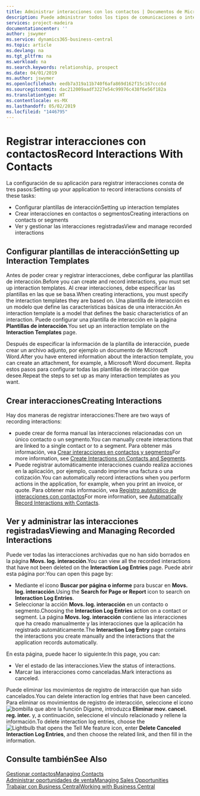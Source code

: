 ```yaml
---
title: Administrar interacciones con los contactos | Documentos de Microsoft
description: Puede administrar todos los tipos de comunicaciones o interacciones entre su empresa y sus contactos; por ejemplo, cartas, llamadas de teléfono, reuniones, etc.
services: project-madeira
documentationcenter: ''
author: jswymer
ms.service: dynamics365-business-central
ms.topic: article
ms.devlang: na
ms.tgt_pltfrm: na
ms.workload: na
ms.search.keywords: relationship, prospect
ms.date: 04/01/2019
ms.author: jswymer
ms.openlocfilehash: eedb7a319a11b740f6afa869d162f15c167ccc6d
ms.sourcegitcommit: dac212009aadf3227e54c99976c438f6e56f182a
ms.translationtype: HT
ms.contentlocale: es-MX
ms.lasthandoff: 05/02/2019
ms.locfileid: "1446795"
---
```

# <a name="record-interactions-with-contacts"></a><span data-ttu-id="e9e75-103">Registrar interacciones con contactos</span><span class="sxs-lookup"><span data-stu-id="e9e75-103">Record Interactions With Contacts</span></span>
<span data-ttu-id="e9e75-104">La configuración de su aplicación para registrar interacciones consta de tres pasos:</span><span class="sxs-lookup"><span data-stu-id="e9e75-104">Setting up your application to record interactions consists of these tasks:</span></span>

* <span data-ttu-id="e9e75-105">Configurar plantillas de interacción</span><span class="sxs-lookup"><span data-stu-id="e9e75-105">Setting up interaction templates</span></span>  
* <span data-ttu-id="e9e75-106">Crear interacciones en contactos o segmentos</span><span class="sxs-lookup"><span data-stu-id="e9e75-106">Creating interactions on contacts or segments</span></span>  
* <span data-ttu-id="e9e75-107">Ver y gestionar las interacciones registradas</span><span class="sxs-lookup"><span data-stu-id="e9e75-107">View and manage recorded interactions</span></span>  

##  <a name="setting-up-interaction-templates"></a><span data-ttu-id="e9e75-108">Configurar plantillas de interacción</span><span class="sxs-lookup"><span data-stu-id="e9e75-108">Setting up Interaction Templates</span></span>
<span data-ttu-id="e9e75-109">Antes de poder crear y registrar interacciones, debe configurar las plantillas de interacción.</span><span class="sxs-lookup"><span data-stu-id="e9e75-109">Before you can create and record interactions, you must set up interaction templates.</span></span> <span data-ttu-id="e9e75-110">Al crear interacciones, debe especificar las plantillas en las que se basa.</span><span class="sxs-lookup"><span data-stu-id="e9e75-110">When creating interactions, you must specify the interaction templates they are based on.</span></span> <span data-ttu-id="e9e75-111">Una plantilla de interacción es un modelo que define las características básicas de una interacción.</span><span class="sxs-lookup"><span data-stu-id="e9e75-111">An interaction template is a model that defines the basic characteristics of an interaction.</span></span>
<span data-ttu-id="e9e75-112">Puede configurar una plantilla de interacción en la página **Plantillas de interacción**.</span><span class="sxs-lookup"><span data-stu-id="e9e75-112">You set up an interaction template on the **Interaction Templates** page.</span></span>

<span data-ttu-id="e9e75-113">Después de especificar la información de la plantilla de interacción, puede crear un archivo adjunto, por ejemplo un documento de Microsoft Word.</span><span class="sxs-lookup"><span data-stu-id="e9e75-113">After you have entered information about the interaction template, you can create an attachment, for example, a Microsoft Word document.</span></span> <span data-ttu-id="e9e75-114">Repita estos pasos para configurar todas las plantillas de interacción que desee.</span><span class="sxs-lookup"><span data-stu-id="e9e75-114">Repeat the steps to set up as many interaction templates as you want.</span></span>  

## <a name="creating-interactions"></a><span data-ttu-id="e9e75-115">Crear interacciones</span><span class="sxs-lookup"><span data-stu-id="e9e75-115">Creating Interactions</span></span>
<span data-ttu-id="e9e75-116">Hay dos maneras de registrar interacciones:</span><span class="sxs-lookup"><span data-stu-id="e9e75-116">There are two ways of recording interactions:</span></span>

* <span data-ttu-id="e9e75-117">puede crear de forma manual las interacciones relacionadas con un único contacto o un segmento.</span><span class="sxs-lookup"><span data-stu-id="e9e75-117">You can manually create interactions that are linked to a single contact or to a segment.</span></span> <span data-ttu-id="e9e75-118">Para obtener más información, vea [Crear interacciones en contactos y segmentos](marketing-how-create-interactions.md)</span><span class="sxs-lookup"><span data-stu-id="e9e75-118">For more information, see [Create Interactions on Contacts and Segments](marketing-how-create-interactions.md).</span></span>  
* <span data-ttu-id="e9e75-119">Puede registrar automáticamente interacciones cuando realiza acciones en la aplicación, por ejemplo, cuando imprime una factura o una cotización.</span><span class="sxs-lookup"><span data-stu-id="e9e75-119">You can automatically record interactions when you perform actions in the application, for example, when you print an invoice, or quote.</span></span> <span data-ttu-id="e9e75-120">Para obtener más información, vea [Registro automático de interacciones con contactos](marketing-auto-record-interactions.md)</span><span class="sxs-lookup"><span data-stu-id="e9e75-120">For more information, see [Automatically Record Interactions with Contacts](marketing-auto-record-interactions.md).</span></span>

## <a name="viewing-and-managing-recorded-interactions"></a><span data-ttu-id="e9e75-121">Ver y administrar las interacciones registradas</span><span class="sxs-lookup"><span data-stu-id="e9e75-121">Viewing and Managing Recorded Interactions</span></span>
<span data-ttu-id="e9e75-122">Puede ver todas las interacciones archivadas que no han sido borrados en la página **Movs. log. interacción**.</span><span class="sxs-lookup"><span data-stu-id="e9e75-122">You can view all the recorded interactions that have not been deleted on the **Interaction Log Entries** page.</span></span> <span data-ttu-id="e9e75-123">Puede abrir esta página por:</span><span class="sxs-lookup"><span data-stu-id="e9e75-123">You can open this page by:</span></span>

* <span data-ttu-id="e9e75-124">Mediante el icono **Buscar por página o informe** para buscar en **Movs. log. interacción**.</span><span class="sxs-lookup"><span data-stu-id="e9e75-124">Using the **Search for Page or Report** icon to search on **Interaction Log Entries**.</span></span>
* <span data-ttu-id="e9e75-125">Seleccionar la acción **Movs. log. interacción** en un contacto o segmento.</span><span class="sxs-lookup"><span data-stu-id="e9e75-125">Choosing the **Interaction Log Entries** action on a contact or segment.</span></span>
  <span data-ttu-id="e9e75-126">La página **Movs. log. interacción** contiene las interacciones que ha creado manualmente y las interacciones que la aplicación ha registrado automáticamente.</span><span class="sxs-lookup"><span data-stu-id="e9e75-126">The **Interaction Log Entry** page contains the interactions you create manually and the interactions that the application records automatically.</span></span>

<span data-ttu-id="e9e75-127">En esta página, puede hacer lo siguiente:</span><span class="sxs-lookup"><span data-stu-id="e9e75-127">In this page, you can:</span></span>

* <span data-ttu-id="e9e75-128">Ver el estado de las interacciones.</span><span class="sxs-lookup"><span data-stu-id="e9e75-128">View the status of interactions.</span></span>
* <span data-ttu-id="e9e75-129">Marcar las interacciones como canceladas.</span><span class="sxs-lookup"><span data-stu-id="e9e75-129">Mark interactions as canceled.</span></span>

<span data-ttu-id="e9e75-130">Puede eliminar los movimientos de registro de interacción que han sido cancelados.</span><span class="sxs-lookup"><span data-stu-id="e9e75-130">You can delete interaction log entries that have been canceled.</span></span> <span data-ttu-id="e9e75-131">Para eliminar os movimientos de registro de interacción, seleccione el icono ![bombilla que abre la función Dígame](media/ui-search/search_small.png "Dígame que desea hacer"), introduzca **Eliminar mov. cancel. reg. inter.** y, a continuación, seleccione el vínculo relacionado y rellene la información.</span><span class="sxs-lookup"><span data-stu-id="e9e75-131">To delete interaction log entries, choose the ![Lightbulb that opens the Tell Me feature](media/ui-search/search_small.png "Tell me what you want to do") icon, enter **Delete Canceled Interaction Log Entries**, and then choose the related link, and then fill in the information.</span></span>

## <a name="see-also"></a><span data-ttu-id="e9e75-132">Consulte también</span><span class="sxs-lookup"><span data-stu-id="e9e75-132">See Also</span></span>
[<span data-ttu-id="e9e75-133">Gestionar contactos</span><span class="sxs-lookup"><span data-stu-id="e9e75-133">Managing Contacts</span></span>](marketing-contacts.md)  
[<span data-ttu-id="e9e75-134">Administrar oportunidades de venta</span><span class="sxs-lookup"><span data-stu-id="e9e75-134">Managing Sales Opportunities</span></span>](marketing-manage-sales-opportunities.md)  
[<span data-ttu-id="e9e75-135">Trabajar con Business Central</span><span class="sxs-lookup"><span data-stu-id="e9e75-135">Working with Business Central</span></span>](ui-work-product.md)  
